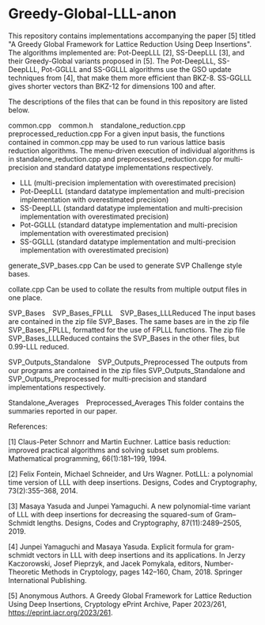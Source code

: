 # Greedy-Global-LLL-anon

This repository contains implementations accompanying the paper [5] titled "A Greedy Global Framework for Lattice Reduction Using Deep Insertions". The algorithms implemented are: Pot-DeepLLL [2], SS-DeepLLL [3], and their Greedy-Global variants proposed in [5]. The Pot-DeepLLL, SS-DeepLLL, Pot-GGLLL and SS-GGLLL algorithms use the GSO update techniques from [4], that make them more efficient than BKZ-8. SS-GGLLL gives shorter vectors than BKZ-12 for dimensions 100 and after.

The descriptions of the files that can be found in this repository are listed below.

common.cpp   common.h   standalone_reduction.cpp   preprocessed_reduction.cpp For a given input basis, the functions contained in common.cpp may be used to run various lattice basis reduction algorithms. The menu-driven execution of individual algorithms is in standalone_reduction.cpp and preprocessed_reduction.cpp for multi-precision and standard datatype implementations respectively.

- LLL (multi-precision implementation with overestimated precision)
- Pot-DeepLLL (standard datatype implementation and multi-precision implementation with overestimated precision)
- SS-DeepLLL (standard datatype implementation and multi-precision implementation with overestimated precision)
- Pot-GGLLL (standard datatype implementation and multi-precision implementation with overestimated precision)
- SS-GGLLL (standard datatype implementation and multi-precision implementation with overestimated precision)

generate_SVP_bases.cpp
Can be used to generate SVP Challenge style bases.

collate.cpp
Can be used to collate the results from multiple output files in one place.

SVP_Bases   SVP_Bases_FPLLL   SVP_Bases_LLLReduced
The input bases are contained in the zip file SVP_Bases. The same bases are in the zip file SVP_Bases_FPLLL, formatted for the use of FPLLL functions. The zip file SVP_Bases_LLLReduced contains the SVP_Bases in the other files, but 0.99-LLL reduced.

SVP_Outputs_Standalone   SVP_Outputs_Preprocessed
The outputs from our programs are contained in the zip files SVP_Outputs_Standalone and SVP_Outputs_Preprocessed for multi-precision and standard implementations respectively.

Standalone_Averages   Preprocessed_Averages
This folder contains the summaries reported in our paper.

References:

[1] Claus-Peter Schnorr and Martin Euchner. Lattice basis reduction: improved practical algorithms and solving subset sum problems. Mathematical programming, 66(1):181–199, 1994.

[2] Felix Fontein, Michael Schneider, and Urs Wagner. PotLLL: a polynomial time version of LLL with deep insertions. Designs, Codes and Cryptography, 73(2):355–368, 2014.

[3] Masaya Yasuda and Junpei Yamaguchi. A new polynomial-time variant of LLL with deep insertions for decreasing the squared-sum of Gram–Schmidt lengths. Designs, Codes and Cryptography, 87(11):2489–2505, 2019.

[4] Junpei Yamaguchi and Masaya Yasuda. Explicit formula for gram-schmidt vectors in LLL with deep insertions and its applications. In Jerzy Kaczorowski, Josef Pieprzyk, and Jacek Pomykala, editors, Number-Theoretic Methods in Cryptology, pages 142–160, Cham, 2018. Springer International Publishing.

[5] Anonymous Authors. A Greedy Global Framework for Lattice Reduction Using Deep Insertions, Cryptology ePrint Archive, Paper 2023/261, https://eprint.iacr.org/2023/261.
